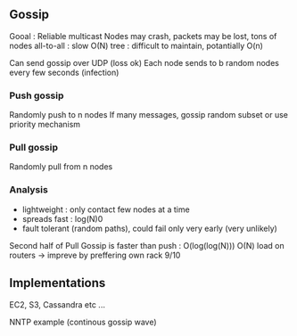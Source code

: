 ## Gossip

Gooal : Reliable multicast
Nodes may crash, packets may be lost, tons of nodes
all-to-all : slow O(N)
tree : difficult to maintain, potantially O(n)

Can send gossip over UDP (loss ok)
Each node sends to b random nodes every few seconds (infection)

### Push gossip 
Randomly push to n nodes
If many messages, gossip random subset or use priority mechanism

### Pull gossip
Randomly pull from n nodes

### Analysis
- lightweight : only contact few nodes at a time
- spreads fast : log(N)0
- fault tolerant (random paths), could fail only very early (very unlikely)

Second half of Pull Gossip is faster than push : O(log(log(N)))
O(N) load on routers -> impreve by preffering own rack 9/10

## Implementations
EC2, S3, Cassandra etc ...

NNTP example (continous gossip wave)



